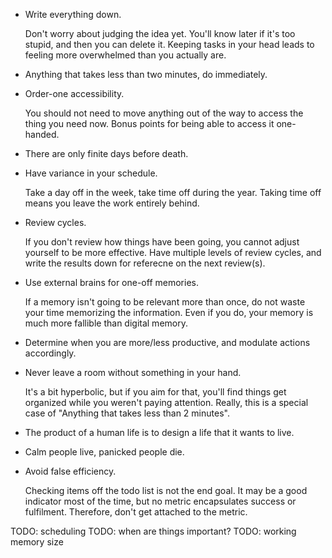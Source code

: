  * Write everything down.

   Don't worry about judging the idea yet.
   You'll know later if it's too stupid, and then you can delete it.
   Keeping tasks in your head leads to feeling more overwhelmed than you actually are.

 * Anything that takes less than two minutes, do immediately.

 * Order-one accessibility.

   You should not need to move anything out of the way to access the thing you need now.
   Bonus points for being able to access it one-handed.

 * There are only finite days before death.

 * Have variance in your schedule.

   Take a day off in the week, take time off during the year.
   Taking time off means you leave the work entirely behind.

 * Review cycles.

   If you don't review how things have been going, you cannot adjust yourself to be more effective.
   Have multiple levels of review cycles, and write the results down for referecne on the next review(s).

 * Use external brains for one-off memories.

   If a memory isn't going to be relevant more than once, do not waste your time memorizing the information.
   Even if you do, your memory is much more fallible than digital memory.

 * Determine when you are more/less productive, and modulate actions accordingly.

 * Never leave a room without something in your hand.

   It's a bit hyperbolic, but if you aim for that, you'll find things get organized while you weren't paying attention.
   Really, this is a special case of "Anything that takes less than 2 minutes".

 * The product of a human life is to design a life that it wants to live.

 * Calm people live, panicked people die.

 * Avoid false efficiency.

   Checking items off the todo list is not the end goal.
   It may be a good indicator most of the time, but no metric encapsulates success or fulfilment.
   Therefore, don't get attached to the metric.

TODO: scheduling
TODO: when are things important?
TODO: working memory size
